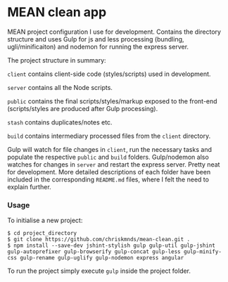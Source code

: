 # MEAN clean app

MEAN project configuration I use for development. Contains the directory structure and uses Gulp for js and less processing (bundling, ugli/minificaiton) and nodemon for running the express server.

The project structure in summary:

`client` contains client-side code (styles/scripts) used in development. 

`server` contains all the Node scripts.

`public` contains the final scripts/styles/markup exposed to the front-end (scripts/styles are produced after Gulp processing).

`stash` contains duplicates/notes etc.

`build` contains intermediary processed files from the `client` directory.

Gulp will watch for file changes in `client`, run the necessary tasks and populate the respective `public` and `build` folders. Gulp/nodemon also watches for changes in `server` and restart the express server. Pretty neat for development. More detailed descriptions of each folder have been included in the corresponding `README.md` files, where I felt the need to explain further.

### Usage

To initialise a new project:

```
$ cd project_directory
$ git clone https://github.com/chriskmnds/mean-clean.git .
$ npm install --save-dev jshint-stylish gulp gulp-util gulp-jshint gulp-autoprefixer gulp-browserify gulp-concat gulp-less gulp-minify-css gulp-rename gulp-uglify gulp-nodemon express angular

```

To run the project simply execute `gulp` inside the project folder.
